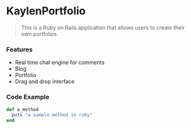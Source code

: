 # KaylenPortfolio

> This is a Ruby on Rails application that allows users to create their own portfolios.

### Features

- Real time chat engine for comments
- Blog
- Portfolio
- Drag and drop interface

### Code Example

```ruby
def a_method
  puts "a sample method in ruby"
end
```